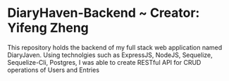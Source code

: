 # DiaryHaven-Backend ~ Creator: Yifeng Zheng

This repository holds the backend of my full stack web application named DiaryJaven.
Using technolgies such as ExpressJS, NodeJS, Sequelize, Sequelize-Cli, Postgres, I was able to create  RESTful API for
CRUD operations of Users and Entries
